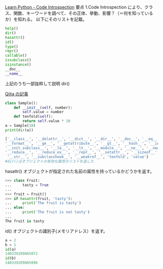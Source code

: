 [Learn Python - Code Introspection](https://www.learnpython.org/en/Code_Introspection)
要点
1.Code Introspection により、クラス、関数、キーワードを調べて、その正体、挙動、影響？（＝何を知っているか）を知れる。
以下にそのリストを記載。

```python
help()
dir()
hasattr()
id()
type()
repr()
callable()
issubclass()
isinstance()
__doc__
__name__
```

上記のうち一部抜粋して説明
dir()

[Qiita の記事](https://qiita.com/SAKD/items/bee463de53ecbdf574c6)

```python
class Sample():
    def __init__(self, number):
        self.value = number
    def tenfold(self):
        return self.value * 10
a = Sample(10)
print(dir(a))
```

```python
['__class__', '__delattr__', '__dict__', '__dir__', '__doc__', '__eq__',
'__format__', '__ge__', '__getattribute__', '__gt__', '__hash__', '__init__',
'__init_subclass__', '__le__', '__lt__', '__module__', '__ne__', '__new__',
'__reduce__', '__reduce_ex__', '__repr__', '__setattr__', '__sizeof__',
 '__str__', '__subclasshook__', '__weakref__', 'tenfold', 'value']
#dir()はオブジェクトの有効な属性のリストを返した
```

hasattr()
オブジェクトが指定された名前の属性を持っているかどうかを返す。

```python
>>> class Fruit:
...     tasty = True
...
>>> fruit = Fruit()
>>> if hasattr(fruit, 'tasty'):
...     print('The fruit is tasty')
... else:
...     print('The fruit is not tasty')
...
The fruit is tasty
```

id()
オブジェクトの識別子(メモリアドレス）を返す。

```python
a = 2
b = 1
id(a)
140339209865072
id(b)
140339209865096
```
